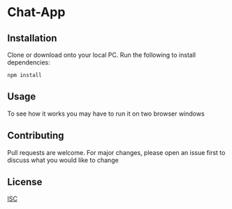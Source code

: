 # Chat-App

## Installation
Clone or download onto your local PC. Run the following to install dependencies:
```
npm install
```

## Usage
To see how it works you may have to run it on two browser windows

## Contributing
Pull requests are welcome. For major changes, please open an issue first to discuss what you would like to change

## License
[ISC](https://opensource.org/licenses/ISC)
